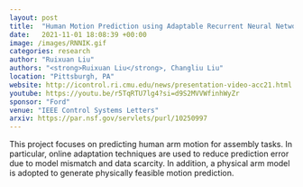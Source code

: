 ```yaml
---
layout: post
title:  "Human Motion Prediction using Adaptable Recurrent Neural Networks and Inverse Kinematics"
date:   2021-11-01 18:08:39 +00:00
image: /images/RNNIK.gif
categories: research
author: "Ruixuan Liu"
authors: "<strong>Ruixuan Liu</strong>, Changliu Liu"
location: "Pittsburgh, PA"
website: http://icontrol.ri.cmu.edu/news/presentation-video-acc21.html
youtube: https://youtu.be/r5TqRTU7lg4?si=d9S2MVVWfinhWyZr
sponsor: "Ford"
venue: "IEEE Control Systems Letters"
arxiv: https://par.nsf.gov/servlets/purl/10250997
---
```


This project focuses on predicting human arm motion for assembly tasks. In particular, online adaptation techniques are used to reduce prediction error due to model mismatch and data scarcity.
In addition, a physical arm model is adopted to generate physically feasible motion prediction.


